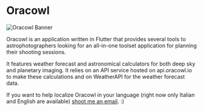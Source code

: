 # Oracowl

![Oracowl Banner](https://astropills.it/wp-content/uploads/2021/07/banner.jpg.webp)

Oracowl is an application written in Flutter that provides several tools to astrophotographers looking for an all-in-one 
toolset application for planning their shooting sessions.

It features weather forecast and astronomical calculators for both deep sky and planetary imaging. It relies on an API service hosted on api.oracowl.io to make these calculations and on WeatherAPI for the weather forecast data.

If you want to help localize Oracowl in your language (right now only Italian and English are available) [shoot me an email](mailto:astropills.it@gmail.com). :)


